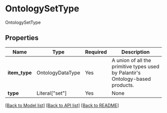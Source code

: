 # OntologySetType

OntologySetType

## Properties
| Name | Type | Required | Description |
| ------------ | ------------- | ------------- | ------------- |
**item_type** | OntologyDataType | Yes | A union of all the primitive types used by Palantir's Ontology-based products.  |
**type** | Literal["set"] | Yes | None |


[[Back to Model list]](../../README.md#documentation-for-models) [[Back to API list]](../../README.md#documentation-for-api-endpoints) [[Back to README]](../../README.md)
